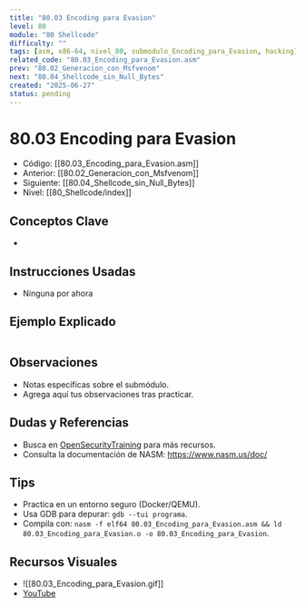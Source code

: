 ```yaml
---
title: "80.03 Encoding para Evasion"
level: 80
module: "80 Shellcode"
difficulty: ""
tags: [asm, x86-64, nivel_80, submodulo_Encoding_para_Evasion, hacking]
related_code: "80.03_Encoding_para_Evasion.asm"
prev: "80.02_Generacion_con_Msfvenom"
next: "80.04_Shellcode_sin_Null_Bytes"
created: "2025-06-27"
status: pending
---
```


# 80.03 Encoding para Evasion

- Código: [[80.03_Encoding_para_Evasion.asm]]  
- Anterior: [[80.02_Generacion_con_Msfvenom]]  
- Siguiente: [[80.04_Shellcode_sin_Null_Bytes]]  
- Nivel: [[80_Shellcode/index]]  

## Conceptos Clave
- 

## Instrucciones Usadas
- Ninguna por ahora

## Ejemplo Explicado
```asm

```

## Observaciones
- Notas específicas sobre el submódulo.
- Agrega aquí tus observaciones tras practicar.

## Dudas y Referencias
- Busca en [OpenSecurityTraining](https://opensecuritytraining.info/) para más recursos.
- Consulta la documentación de NASM: https://www.nasm.us/doc/

## Tips
- Practica en un entorno seguro (Docker/QEMU).
- Usa GDB para depurar: `gdb --tui programa`.
- Compila con: `nasm -f elf64 80.03_Encoding_para_Evasion.asm && ld 80.03_Encoding_para_Evasion.o -o 80.03_Encoding_para_Evasion`.

## Recursos Visuales
- ![[80.03_Encoding_para_Evasion.gif]]  
- [YouTube](https://youtube.com/placeholder)
